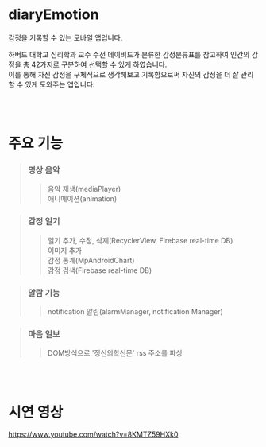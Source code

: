 # diaryEmotion
감정을 기록할 수 있는 모바일 앱입니다.

하버드 대학교 심리학과 교수 수전 데이비드가 분류한 감정분류표를 참고하여 인간의 감정을 총 42가지로 구분하여 선택할 수 있게 하였습니다.  
이를 통해 자신 감정을 구체적으로 생각해보고 기록함으로써 자신의 감정을 더 잘 관리할 수 있게 도와주는 앱입니다.

<br><br>
    
# 주요 기능

>### 명상 음악
>>음악 재생(mediaPlayer)  
>>애니메이션(animation)  


>### 감정 일기
>>일기 추가, 수정, 삭제(RecyclerView, Firebase real-time DB)  
>>이미지 추가  
>>감정 통계(MpAndroidChart)  
>>감정 검색(Firebase real-time DB)  


>### 알람 기능
>>notification 알림(alarmManager, notification Manager)  


>### 마음 일보
>>DOM방식으로 '정신의학신문' rss 주소를 파싱   

<br><br> 
  
# 시연 영상  

https://www.youtube.com/watch?v=8KMTZ59HXk0
